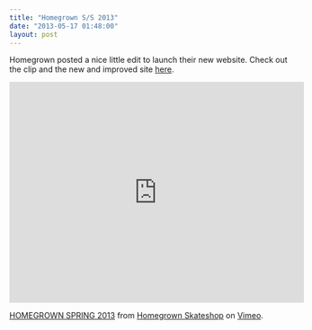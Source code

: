 ```yaml
---
title: "Homegrown S/S 2013"
date: "2013-05-17 01:48:00"
layout: post
---
```


<p>Homegrown posted a nice little edit to launch their new website. Check out the clip and the new and improved site <a href="http://www.homegrownskateshop.com">here</a>. </p>
<p><iframe frameborder="0" height="393" src="http://player.vimeo.com/video/66092359?color=1c1c1c" width="524"></iframe></p>
<p><a href="http://vimeo.com/66092359">HOMEGROWN SPRING 2013</a> from <a href="http://vimeo.com/homegrownskate">Homegrown Skateshop</a> on <a href="http://vimeo.com">Vimeo</a>.</p>

